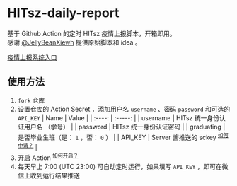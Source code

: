 # HITsz-daily-report

基于 Github Action 的定时 HITsz 疫情上报脚本，开箱即用。  
感谢  [@JellyBeanXiewh](https://github.com/JellyBeanXiewh/) 提供原始脚本和 idea 。

[疫情上报系统入口](http://xgsm.hitsz.edu.cn/zhxy-xgzs/xg_mobile/xs/yqxx)

## 使用方法
1. `fork` 仓库
2. 设置仓库的 Action Secret ，添加用户名 `username` 、密码 `password` 和可选的 `API_KEY`
   |  Name  |  Value  |
   | :----: | :-----: |
   | username | HITsz 统一身份认证用户名 （学号） |
   | password | HITsz 统一身份认证密码           |
   | graduating | 是否毕业生班（是： `1` ，否： `0` ） |
   | API_KEY  | Server 酱推送的 sckey <sup>[如何申请？](http://sc.ftqq.com/)</sup> |
3. 开启 Action <sup>[如何开启？](./how-to-enable)</sup>
4. 每天早上 7:00 (UTC 23:00) 可自动定时运行，如果填写 `API_KEY` ，即可在微信上收到运行结果推送
